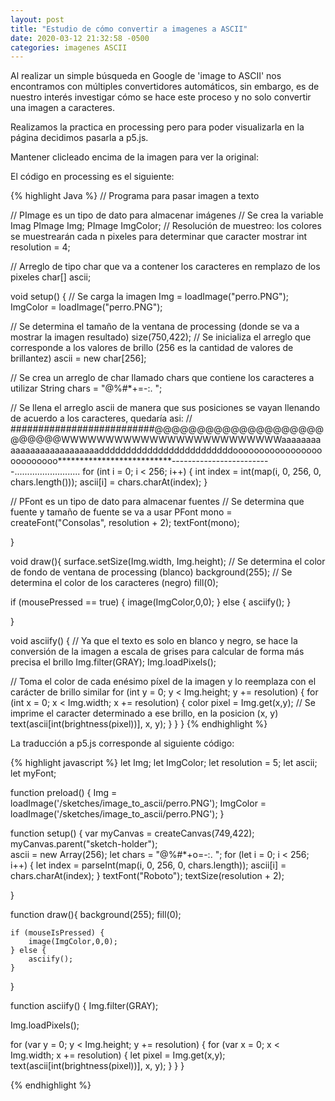 ```yaml
---
layout: post
title: "Estudio de cómo convertir a imagenes a ASCII"
date: 2020-03-12 21:32:58 -0500
categories: imagenes ASCII
---
```


<script src="https://cdn.jsdelivr.net/npm/p5@1.0.0/lib/p5.js"></script>
<script src="/sketches/image_to_ascii/image_to_ascii.js"></script>

Al realizar un simple búsqueda en Google de 'image to ASCII' nos encontramos con múltiples convertidores automáticos, sin embargo, es de nuestro interés investigar cómo se hace este proceso y no solo convertir una imagen a caracteres.

Realizamos la practica en processing pero para poder visualizarla en la página decidimos pasarla a p5.js.


<div id="sketch-holder">
Mantener clicleado encima de la imagen para ver la original:
      <!-- Our sketch will go here! -->
</div>

El código en processing es el siguiente:

{% highlight Java %}
// Programa para pasar imagen a texto

// PImage es un tipo de dato para almacenar imágenes
// Se crea la variable Imag
PImage Img;
PImage ImgColor;
// Resolución de muestreo: los colores se muestrearán cada n pixeles para determinar que caracter mostrar
int resolution = 4;
 
// Arreglo de tipo char que va a contener los caracteres en remplazo de los pixeles
char[] ascii;
 
void setup() {
  // Se carga la imagen
  Img = loadImage("perro.PNG");
  ImgColor = loadImage("perro.PNG");
  
  // Se determina el tamaño de la ventana de processing (donde se va a mostrar la imagen resultado)
  size(750,422);
  // Se inicializa el arreglo que corresponde a los valores de brillo (256 es la cantidad de valores de brillantez)
  ascii = new char[256];
  
  // Se crea un arreglo de char llamado chars que contiene los caracteres a utilizar
  String chars = "@%#*+=-:. ";
  
  // Se llena el arreglo ascii de manera que sus posiciones se vayan llenando de acuerdo a los caracteres, quedaría asi:
  // ##########################@@@@@@@@@@@@@@@@@@@@@@@@@@WWWWWWWWWWWWWWWWWWWWWWWWWaaaaaaaaaaaaaaaaaaaaaaaaaadddddddddddddddddddddddddoooooooooooooooooooooooooo**************************-------------------------..........................
  for (int i = 0; i < 256; i++) {
    int index = int(map(i, 0, 256, 0, chars.length()));
    ascii[i] = chars.charAt(index);
  }
  
  // PFont es un tipo de dato para almacenar fuentes
  // Se determina que fuente y tamaño de fuente se va a usar
  PFont mono = createFont("Consolas", resolution + 2);
  textFont(mono); 
  
}

void draw(){
  surface.setSize(Img.width, Img.height);
  // Se determina el color de fondo de ventana de processing (blanco)
  background(255);
  // Se determina el color de los caracteres (negro)
  fill(0);
  
  if (mousePressed == true) {
    image(ImgColor,0,0);
  } else {
    asciify();
  }

}

 
void asciify() {
  // Ya que el texto es solo en blanco y negro, se hace la conversión de la imagen a escala de grises para calcular de forma más precisa el brillo
  Img.filter(GRAY);
  Img.loadPixels();
   
  // Toma el color de cada enésimo píxel de la imagen y lo reemplaza con el carácter de brillo similar
  for (int y = 0; y < Img.height; y += resolution) {
    for (int x = 0; x < Img.width; x += resolution) {
      color pixel = Img.get(x,y);
      // Se imprime el caracter determinado a ese brillo, en la posicion (x, y)
      text(ascii[int(brightness(pixel))], x, y);
    }
  }
}
{% endhighlight %}


La traducción a p5.js corresponde al siguiente código:

{% highlight javascript %}
let Img;
let ImgColor;
let resolution = 5;
let ascii;
let myFont;

function preload() {
    Img = loadImage('/sketches/image_to_ascii/perro.PNG');
    ImgColor = loadImage('/sketches/image_to_ascii/perro.PNG');
}

function setup() {
    var myCanvas = createCanvas(749,422); 
    myCanvas.parent("sketch-holder");   
    ascii = new Array(256);
    let chars = "@%#*+o=-:. ";
    for (let i = 0; i < 256; i++) {
        let index = parseInt(map(i, 0, 256, 0, chars.length));
        ascii[i] = chars.charAt(index);
    }
    textFont("Roboto"); 
    textSize(resolution + 2);
    
}

function draw(){
    background(255);
    fill(0);

    if (mouseIsPressed) {
        image(ImgColor,0,0);
    } else {
        asciify();
    }

}

function asciify() {
  Img.filter(GRAY);
  
  Img.loadPixels();
   
  for (var y = 0; y < Img.height; y += resolution) {
    for (var x = 0; x < Img.width; x += resolution) {
        let pixel = Img.get(x,y);
        text(ascii[int(brightness(pixel))], x, y);
    }
  }
}

{% endhighlight %}


